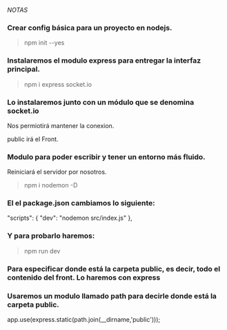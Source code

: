 *NOTAS*

### Crear config básica para un proyecto en nodejs.

> npm init --yes

### Instalaremos el modulo express para entregar la interfaz principal.

> npm i express socket.io

### Lo instalaremos junto con un módulo que se denomina socket.io

Nos permiotirá mantener la conexion.

public irá el Front.

### Modulo para poder escribir y tener un entorno más fluido.
Reiniciará el servidor por nosotros.

> npm i nodemon -D


### El el package.json cambiamos lo siguiente:

  "scripts": {
    "dev": "nodemon src/index.js"
  },

### Y para probarlo haremos:

> npm run dev

### Para especificar donde está la carpeta public, es decir, todo el contenido del front. Lo haremos con express

### Usaremos un modulo llamado path para decirle donde está la carpeta public.

app.use(express.static(path.join(__dirname,'public')));
